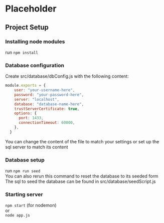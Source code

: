 # Placeholder
## Project Setup

### Installing node modules
run ``npm install``

### Database configuration

Create src/database/dbConfig.js with the following content: <br />
```js
module.exports = {
    user: "your-username-here", 
    password: "your-password-here", 
    server: "localhost",
    database: "database-name-here",
    trustServerCertificate: true,
    options: {
      port: 1433, 
      connectionTimeout: 60000, 
    },
  }
```
You can change the content of the file to match your settings or set up the sql server to match its content

### Database setup
run ``npm run seed`` <br />
You can also rerun this command to reset the database to its seeded form <br />
The sql to seed the database can be found in src/database/seedScript.js <br />

### Starting server
``npm start`` (for nodemon) <br />
or <br />
``node app.js``

